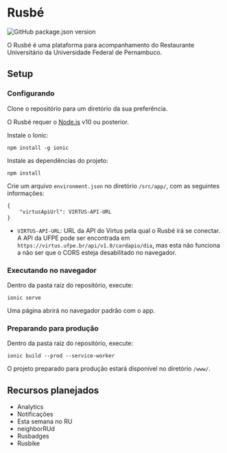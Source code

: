 # Rusbé

![GitHub package.json version](https://img.shields.io/github/package-json/v/erick2280/rusbe-web-client)

O Rusbé é uma plataforma para acompanhamento do Restaurante Universitário da Universidade Federal de Pernambuco.

## Setup

### Configurando

Clone o repositório para um diretório da sua preferência.

O Rusbé requer o [Node.js](https://nodejs.org) v10 ou posterior.

Instale o Ionic:

    npm install -g ionic

Instale as dependências do projeto:

    npm install

Crie um arquivo `environment.json` no diretório `/src/app/`, com as seguintes informações:

    {
        "virtusApiUrl": VIRTUS-API-URL 
    }

- `VIRTUS-API-URL`: URL da API do Virtus pela qual o Rusbé irá se conectar. A API da UFPE pode ser encontrada em `https://virtus.ufpe.br/api/v1.0/cardapio/dia`, mas esta não funciona a não ser que o CORS esteja desabilitado no navegador.

### Executando no navegador

Dentro da pasta raiz do repositório, execute:

    ionic serve

Uma página abrirá no navegador padrão com o app.

### Preparando para produção

Dentro da pasta raiz do repositório, execute:

    ionic build --prod --service-worker

O projeto preparado para produção estará disponível no diretório `/www/`.

## Recursos planejados

- Analytics
- Notificações
- Esta semana no RU
- neighborRUd
- Rusbadges
- Rusbike
